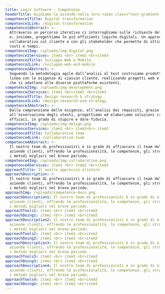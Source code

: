 ```yaml
---
title: Logix Software - Competenze
headerTitle: Guidiamo le aziende nella loro <span class="text-gradient-1">forma digitale!</span> 
competence1Title: Digital transformation
competence1Link: /digital-transformation
competence1Abstract: >-
  Attraverso un percorso iterativo ci interroghiamo sulle richieste del mercato
  e, insieme, progettiamo le più efficienti logiche digitali. Un approccio
  collaborativo col cliente e con gli stakeholder che permette di ottimizzare
  costi e tempi.
competence1Img: /uploads/img-digital.png
competence1Services: item1 <br> item2 <br>item3
competence2Title: Sviluppo Web & Mobile
competence2Link: /sviluppo-web-and-mobile
competence2Abstract: >-
  Seguendo la metodologia agile dall’analisi al test costruiamo prodotti in
  linea con le esigenze di ciascun cliente, realizzando progetti web e mobile
  che si adattano alle diverse piattaforme esistenti.
competence2Img: /uploads/img-development.png
competence2Services: item1 <br>item2 <br>item3
competence3Title: Design research & strategy
competence3Link: /design-research-and-strategy
competence3Abstract: >-
  Dalla comprensione delle esigenze, all’analisi dei requisiti, grazie
  all’osservazione degli utenti, progettiamo ed elaboriamo soluzioni creative ed
  efficaci, in grado di stupire e dare fiducia.
competence3Img: /uploads/img-design.png
competence3Services: item1 <br> item2<br> item3
competence4Title: Collaborative team
competence4Link: /collaborative-team
competence4Abstract: >-
  Il nostro team di professionisti è in grado di affiancare il team delle
  aziende clienti, offrendo le professionalità, le competenze, gli strumenti ed
  i metodi migliori nel breve periodo.
competence4Img: /uploads/img-collaborative.png
competence4Services: item1 <br> item2 <br>item3
approachTitle: Il nostro approccio olistico
approachDescription: >-
  Il nostro team di professionisti è in grado di affiancare il team delle
  aziende clienti, offrendo le professionalità, le competenze, gli strumenti ed
  i metodi migliori nel breve periodo.
approachImg: /uploads/competence-deco.png
approachDescription1: Il nostro team di professionisti è in grado di affiancare il team delle
  aziende clienti, offrendo le professionalità, le competenze, gli strumenti ed
  i metodi migliori nel breve periodo.
approachTools1: item1 <br> item2 <br>item3
approachDoing1: item1 <br> item2 <br>item3
approachDescription2: Il nostro team di professionisti è in grado di affiancare il team delle
  aziende clienti, offrendo le professionalità, le competenze, gli strumenti ed
  i metodi migliori nel breve periodo.
approachTools2: item1 <br> item2 <br>item3
approachDoing2: item1 <br> item2 <br>item3
approachDescription3: Il nostro team di professionisti è in grado di affiancare il team delle
  aziende clienti, offrendo le professionalità, le competenze, gli strumenti ed
  i metodi migliori nel breve periodo.
approachTools3: item1 <br> item2 <br>item3
approachDoing3: item1 <br> item2 <br>item3
approachDescription4: Il nostro team di professionisti è in grado di affiancare il team delle
  aziende clienti, offrendo le professionalità, le competenze, gli strumenti ed
  i metodi migliori nel breve periodo.
approachTools4: item1 <br> item2 <br>item3
approachDoing4: item1 <br> item2 <br>item3
---
```

